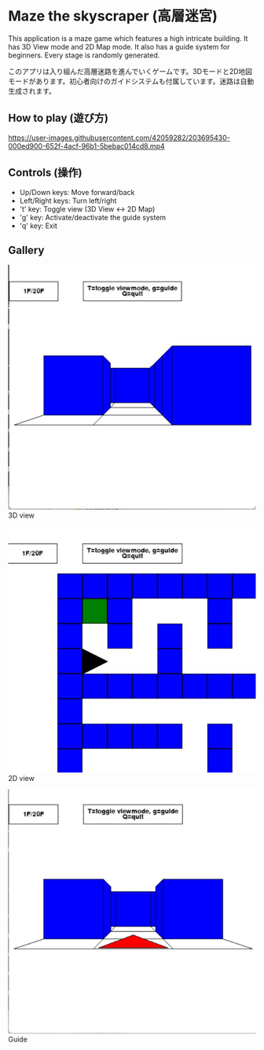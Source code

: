 # Maze the skyscraper (高層迷宮)
This application is a maze game which features a high intricate building. It has 3D View mode and 2D Map mode. It also has a guide system for beginners. 
Every stage is randomly generated.

このアプリは入り組んだ高層迷路を進んでいくゲームです。3Dモードと2D地図モードがあります。初心者向けのガイドシステムも付属しています。迷路は自動生成されます。

## How to play (遊び方)



https://user-images.githubusercontent.com/42059282/203695430-000ed900-652f-4acf-96b1-5bebac014cd8.mp4



## Controls (操作)
- Up/Down keys: Move forward/back
- Left/Right keys: Turn left/right
- 't' key: Toggle view (3D View <-> 2D Map)
- 'g' key: Activate/deactivate the guide system
- 'q' key: Exit

## Gallery
![3d](3d.jpg)
3D view

![map](map.jpg)
2D view

![guide](guide.jpg)
Guide
